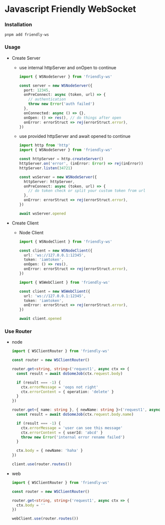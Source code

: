 # Javascript Friendly WebSocket

### Installation

```
pnpm add friendly-ws
```

### Usage

- Create Server

  - use internal httpServer and onOpen to continue

    ```typescript
    import { WSNodeServer } from 'friendly-ws'

    const server = new WSNodeServer({
      port: 12345,
      onPreConnect: async (token, url) => {
        // authentication
        throw new Error('auth failed')
      },
      onConnected: async () => {},
      onOpen: () => res(), // do things after open
      onError: errorStruct => rej(errorStruct.error),
    })
    ```

  - use provided httpServer and await opened to continue

    ```typescript
    import http from 'http'
    import { WSNodeServer } from 'friendly-ws'

    const httpServer = http.createServer()
    httpServer.on('error', (inError: Error) => rej(inError))
    httpServer.listen(34721)

    const wsServer = new WSNodeServer({
      httpServer: httpServer,
      onPreConnect: async (token, url) => {
        // do token check or split your custom token from url
      },
      onError: errorStruct => rej(errorStruct.error),
    })

    await wsServer.opened
    ```

- Create Client

  - Node Client

    ```typescript
    import { WSNodeClient } from 'friendly-ws'

    const client = new WSNodeClient({
      url: 'ws://127.0.0.1:12345',
      token: 'iamtoken',
      onOpen: () => res(),
      onError: errorStruct => rej(errorStruct.error),
    })
    ```

    ```typescript
    import { WSWebClient } from 'friendly-ws'

    const client = new WSWebClient({
      url: 'ws://127.0.0.1:12345',
      token: 'iamtoken',
      onError: errorStruct => rej(errorStruct.error),
    })

    await client.opened
    ```

### Use Router

- node

  ```typescript
  import { WSClientRouter } from 'friendly-ws'

  const router = new WSClientRouter()

  router.get<string, string>('request1', async ctx => {
    const result = await doSomeJob(ctx.request.body)

    if (result === -1) {
      ctx.errorMessage = 'oops not right'
      ctx.errorContent = { operation: 'delete' }
    }
  })

  router.get<{ name: string }, { newName: string }>('request1', async ctx => {
    const result = await doSomeJob(ctx.request.body.name)

    if (result === -1) {
      ctx.errorMessage = 'user can see this message'
      ctx.errorContent = { userId: 'abcd' }
      throw new Error('internal error rename failed')
    }

    ctx.body = { newName: 'haha' }
  })

  client.use(router.routes())
  ```

- web

  ```typescript
  import { WSClientRouter } from 'friendly-ws'

  const router = new WSClientRouter()

  router.get<string, string>('request1', async ctx => {
    ctx.body = ''
  })

  webClient.use(router.routes())
  ```
